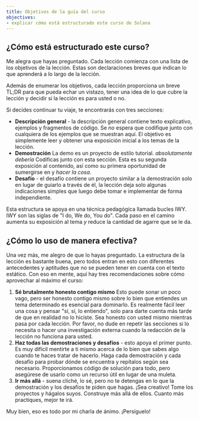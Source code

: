 ```yaml
---
title: Objetivos de la guía del curso
objectives:
- explicar cómo está estructurado este curso de Solana
---
```


## ¿Cómo está estructurado este curso?

Me alegra que hayas preguntado. Cada lección comienza con una lista de los objetivos de la lección. Estas son declaraciones breves que indican lo que aprenderá a lo largo de la lección.

Además de enumerar los objetivos, cada lección proporciona un breve TL;DR para que pueda echar un vistazo, tener una idea de lo que cubre la lección y decidir si la lección es para usted o no.

Si decides continuar tu viaje, te encontrarás con tres secciones:

-   **Descripción general** - la descripción general contiene texto explicativo, ejemplos y fragmentos de código. Se _no_ espera que codifique junto con cualquiera de los ejemplos que se muestran aquí. El objetivo es simplemente leer y obtener una exposición inicial a los temas de la lección.
-   **Demostración** La demo es un proyecto de estilo tutorial. _absolutamente debería_ Codificas junto con esta sección. Esta es su segunda exposición al contenido, así como su primera oportunidad de sumergirse en y _hacer la cosa_.
-   **Desafío** - el desafío contiene un proyecto similar a la demostración solo en lugar de guiarlo a través de él, la lección deja solo algunas indicaciones simples que luego debe tomar e implementar de forma independiente.

Esta estructura se apoya en una técnica pedagógica llamada bucles IWY. IWY son las siglas de "I do, We do, You do". Cada paso en el camino aumenta su exposición al tema _y_ reduce la cantidad de agarre que se le da.

## ¿Cómo lo uso de manera efectiva?

Una vez más, me alegro de que lo hayas preguntado. La estructura de la lección es bastante buena, pero todos entran en esto con diferentes antecedentes y aptitudes que no se pueden tener en cuenta con el texto estático. Con eso en mente, aquí hay tres recomendaciones sobre cómo aprovechar al máximo el curso:

1. **Sé brutalmente honesto contigo mismo** Esto puede sonar un poco vago, pero ser honesto contigo mismo sobre lo bien que entiendes un tema determinado es esencial para dominarlo. Es realmente fácil leer una cosa y pensar "sí, sí, lo entiendo", solo para darte cuenta más tarde de que en realidad no lo hiciste. Sea honesto con usted mismo mientras pasa por cada lección. Por favor, no dude en repetir las secciones si lo necesita o hacer una investigación externa cuando la redacción de la lección no funciona para usted.
2. **Haz todas las demostraciones y desafíos** - esto apoya el primer punto. Es muy difícil mentirte a ti mismo acerca de lo bien que sabes algo cuando te haces tratar de hacerlo. Haga cada demostración y cada desafío para probar dónde se encuentra y repítalos según sea necesario. Proporcionamos código de solución para todo, pero asegúrese de usarlo como un recurso útil en lugar de una muleta.
3. **Ir más allá** - suena cliché, lo sé, pero no te detengas en lo que la demostración y los desafíos te piden que hagas. ¡Sea creativo! Tome los proyectos y hágalos suyos. Construye más allá de ellos. Cuanto más practiques, mejor te irá.

Muy bien, eso es todo por mi charla de ánimo. ¡Persíguelo!
